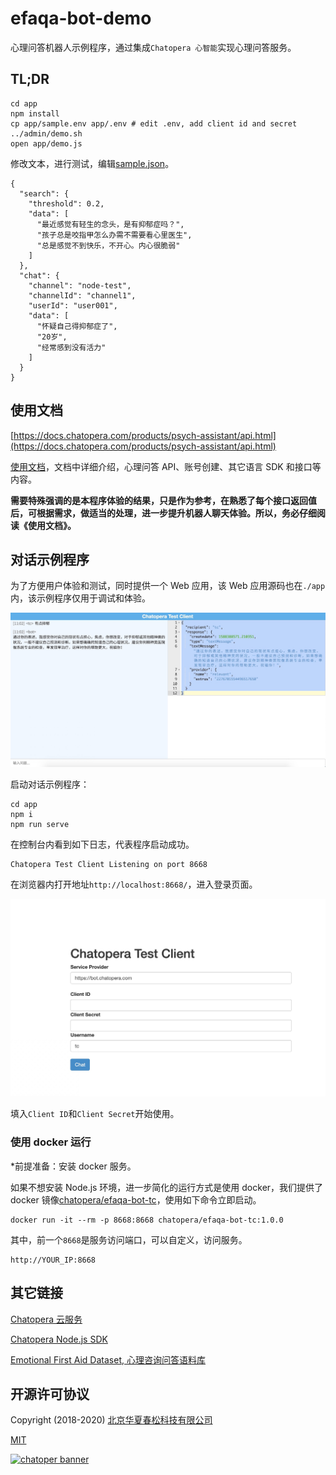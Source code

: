 # efaqa-bot-demo

心理问答机器人示例程序，通过集成`Chatopera 心智能`实现心理问答服务。

## TL;DR

```
cd app
npm install
cp app/sample.env app/.env # edit .env, add client id and secret
../admin/demo.sh
open app/demo.js
```

修改文本，进行测试，编辑[sample.json](./assets/sample.json)。

```
{
  "search": {
    "threshold": 0.2,
    "data": [
      "最近感觉有轻生的念头，是有抑郁症吗？",
      "孩子总是咬指甲怎么办需不需要看心里医生",
      "总是感觉不到快乐，不开心。内心很脆弱"
    ]
  },
  "chat": {
    "channel": "node-test",
    "channelId": "channel1",
    "userId": "user001",
    "data": [
      "怀疑自己得抑郁症了",
      "20岁",
      "经常感到没有活力"
    ]
  }
}

```

## 使用文档

[https://docs.chatopera.com/products/psych-assistant/api.html](https://docs.chatopera.com/products/psych-assistant/api.html)

[使用文档](https://docs.chatopera.com/products/psych-assistant/api.html)，文档中详细介绍，心理问答 API、账号创建、其它语言 SDK 和接口等内容。

**需要特殊强调的是本程序体验的结果，只是作为参考，在熟悉了每个接口返回值后，可根据需求，做适当的处理，进一步提升机器人聊天体验。所以，务必仔细阅读《使用文档》。**

## 对话示例程序

为了方便用户体验和测试，同时提供一个 Web 应用，该 Web 应用源码也在`./app`内，该示例程序仅用于调试和体验。

![](./assets/1.jpg)

启动对话示例程序：

```
cd app
npm i
npm run serve
```

在控制台内看到如下日志，代表程序启动成功。

```
Chatopera Test Client Listening on port 8668
```

在浏览器内打开地址`http://localhost:8668/`，进入登录页面。

![](./assets/2.jpg)

填入`Client ID`和`Client Secret`开始使用。

### 使用 docker 运行

\*前提准备：安装 docker 服务。

如果不想安装 Node.js 环境，进一步简化的运行方式是使用 docker，我们提供了 docker 镜像[chatopera/efaqa-bot-tc](https://hub.docker.com/r/chatopera/efaqa-bot-tc/)，使用如下命令立即启动。

```
docker run -it --rm -p 8668:8668 chatopera/efaqa-bot-tc:1.0.0
```

其中，前一个`8668`是服务访问端口，可以自定义，访问服务。

```
http://YOUR_IP:8668
```

## 其它链接

[Chatopera 云服务](https://bot.chatopera.com)

[Chatopera Node.js SDK](https://www.npmjs.com/package/@chatopera/sdk)

[Emotional First Aid Dataset, 心理咨询问答语料库](https://github.com/chatopera/efaqa-corpus-zh)

## 开源许可协议

Copyright (2018-2020) <a href="https://www.chatopera.com/" target="_blank">北京华夏春松科技有限公司</a>

[MIT](https://github.com/chatopera/efaqa-bot-demo/blob/master/LICENSE)

[![chatoper banner][co-banner-image]][co-url]

[co-banner-image]: https://user-images.githubusercontent.com/3538629/42383104-da925942-8168-11e8-8195-868d5fcec170.png
[co-url]: https://www.chatopera.com
